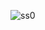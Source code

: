 ![ss0](https://user-images.githubusercontent.com/57231794/219811510-4ee0bdc2-014f-46e2-8949-490b8d72bdc0.png)
